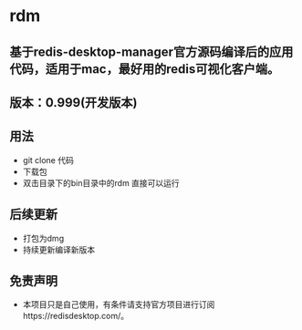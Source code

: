 # rdm
## 基于redis-desktop-manager官方源码编译后的应用代码，适用于mac，最好用的redis可视化客户端。
## 版本：0.999(开发版本)
[](./rdm.png)
## 用法
- git clone 代码
- 下载包
- 双击目录下的bin目录中的rdm 直接可以运行


## 后续更新
- 打包为dmg
- 持续更新编译新版本

## 免责声明
- 本项目只是自己使用，有条件请支持官方项目进行订阅https://redisdesktop.com/。
